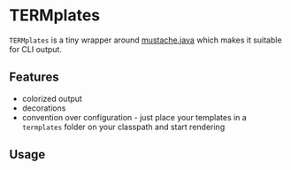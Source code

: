 # TERMplates

`TERMplates` is a tiny wrapper around [mustache.java](https://github.com/spullara/mustache.java) which makes it suitable for CLI output.

## Features

* colorized output
* decorations
* convention over configuration - just place your templates in a `termplates` folder on your classpath and start rendering

## Usage
